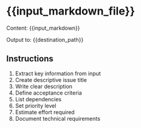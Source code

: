 # {{input_markdown_file}}

Content:
{{input_markdown}}

Output to: {{destination_path}}

## Instructions
1. Extract key information from input
2. Create descriptive issue title
3. Write clear description
4. Define acceptance criteria
5. List dependencies
6. Set priority level
7. Estimate effort required
8. Document technical requirements 